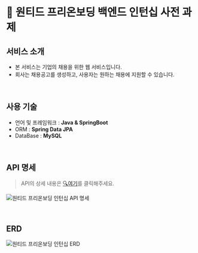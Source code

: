 # 🚩 원티드 프리온보딩 백엔드 인턴십 사전 과제

## 서비스 소개
- 본 서비스는 기업의 채용을 위한 웹 서비스입니다.
- 회사는 채용공고를 생성하고, 사용자는 원하는 채용에 지원할 수 있습니다.

<br>

## 사용 기술
- 언어 및 프레임워크 : **Java & SpringBoot**
- ORM : **Spring Data JPA**
- DataBase : **MySQL**

<br>

## API 명세
> API의 상세 내용은 <a href="https://github.com/ryuneng/wanted-pre-onboarding-backend/wiki/REST-API">🔍여기</a>를 클릭해주세요.

![원티드 프리온보딩 인턴십 API 명세](https://github.com/user-attachments/assets/ee64019e-c207-4d2b-9212-bb3ab71e3a31)



<br>

## ERD
![원티드 프리온보딩 인턴십 ERD](https://github.com/user-attachments/assets/7f89e986-3b92-43b0-a7c6-b0ac0f724e0f)

